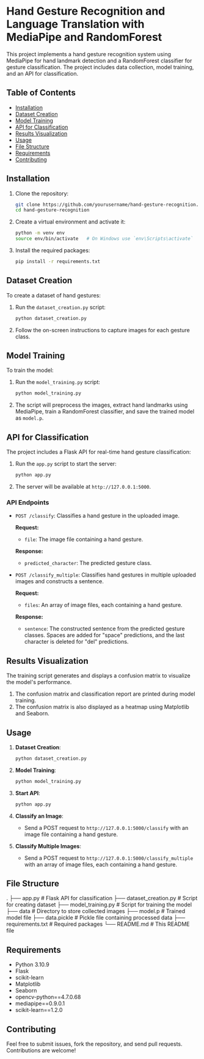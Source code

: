 # Hand Gesture Recognition and Language Translation with MediaPipe and RandomForest

This project implements a hand gesture recognition system using MediaPipe for hand landmark detection and a RandomForest classifier for gesture classification. The project includes data collection, model training, and an API for classification.

## Table of Contents
- [Installation](#installation)
- [Dataset Creation](#dataset-creation)
- [Model Training](#model-training)
- [API for Classification](#api-for-classification)
- [Results Visualization](#results-visualization)
- [Usage](#usage)
- [File Structure](#file-structure)
- [Requirements](#requirements)
- [Contributing](#contributing)

## Installation

1. Clone the repository:
    ```bash
    git clone https://github.com/yourusername/hand-gesture-recognition.git
    cd hand-gesture-recognition
    ```

2. Create a virtual environment and activate it:
    ```bash
    python -m venv env
    source env/bin/activate   # On Windows use `env\Scripts\activate`
    ```

3. Install the required packages:
    ```bash
    pip install -r requirements.txt
    ```

## Dataset Creation

To create a dataset of hand gestures:

1. Run the `dataset_creation.py` script:
    ```bash
    python dataset_creation.py
    ```

2. Follow the on-screen instructions to capture images for each gesture class.

## Model Training

To train the model:

1. Run the `model_training.py` script:
    ```bash
    python model_training.py
    ```

2. The script will preprocess the images, extract hand landmarks using MediaPipe, train a RandomForest classifier, and save the trained model as `model.p`.

## API for Classification

The project includes a Flask API for real-time hand gesture classification:

1. Run the `app.py` script to start the server:
    ```bash
    python app.py
    ```

2. The server will be available at `http://127.0.0.1:5000`.

### API Endpoints

- `POST /classify`: Classifies a hand gesture in the uploaded image.

    **Request:**
    - `file`: The image file containing a hand gesture.

    **Response:**
    - `predicted_character`: The predicted gesture class.

- `POST /classify_multiple`: Classifies hand gestures in multiple uploaded images and constructs a sentence.

    **Request:**
    - `files`: An array of image files, each containing a hand gesture.

    **Response:**
    - `sentence`: The constructed sentence from the predicted gesture classes. Spaces are added for "space" predictions, and the last character is deleted for "del" predictions.

## Results Visualization

The training script generates and displays a confusion matrix to visualize the model's performance.

1. The confusion matrix and classification report are printed during model training.
2. The confusion matrix is also displayed as a heatmap using Matplotlib and Seaborn.

## Usage

1. **Dataset Creation**:
    ```bash
    python dataset_creation.py
    ```

2. **Model Training**:
    ```bash
    python model_training.py
    ```

3. **Start API**:
    ```bash
    python app.py
    ```

4. **Classify an Image**:
    - Send a POST request to `http://127.0.0.1:5000/classify` with an image file containing a hand gesture.

5. **Classify Multiple Images**:
    - Send a POST request to `http://127.0.0.1:5000/classify_multiple` with an array of image files, each containing a hand gesture.

## File Structure
.
├── app.py # Flask API for classification
├── dataset_creation.py # Script for creating dataset
├── model_training.py # Script for training the model
├── data # Directory to store collected images
├── model.p # Trained model file
├── data.pickle # Pickle file containing processed data
├── requirements.txt # Required packages
└── README.md # This README file


## Requirements

- Python 3.10.9
- Flask
- scikit-learn
- Matplotlib
- Seaborn
- opencv-python==4.7.0.68
- mediapipe==0.9.0.1
- scikit-learn==1.2.0


## Contributing
Feel free to submit issues, fork the repository, and send pull requests. Contributions are welcome!

